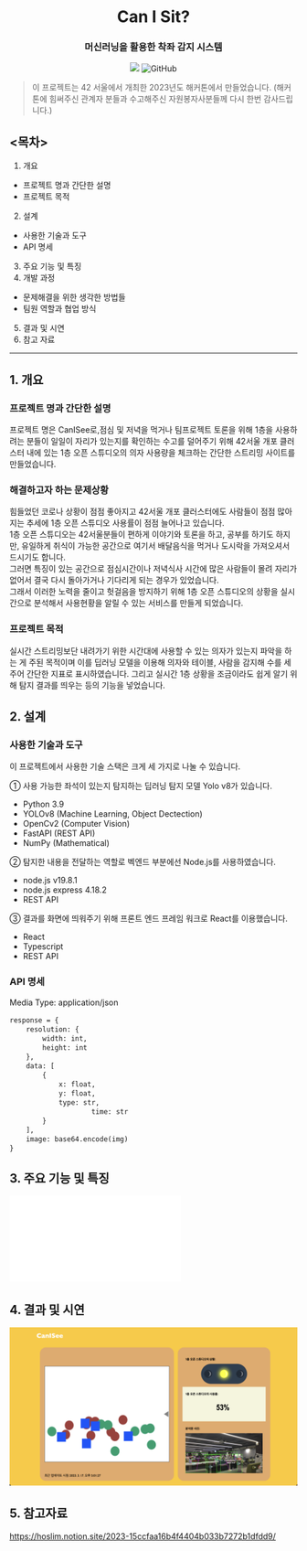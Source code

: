 <h1 align="center">Can I Sit?</h1>

<h3 align="center">머신러닝을 활용한 착좌 감지 시스템</h3>

<p align="center">
	<a href="https://hits.seeyoufarm.com"><img src="https://hits.seeyoufarm.com/api/count/incr/badge.svg?url=https%3A%2F%2Fgithub.com%2FHiHoi%2FCanISit&count_bg=%2379C83D&title_bg=%23555555&icon=&icon_color=%23E7E7E7&title=hits&edge_flat=false"/></a>
	<img alt="GitHub" src="https://img.shields.io/github/license/HiHoi/CanISit">
</p>

> 이 프로젝트는 42 서울에서 개최한 2023년도 해커톤에서 만들었습니다. 
>(해커톤에 힘써주신 관계자 분들과 수고해주신 자원봉자사분들께 다시 한번 감사드립니다.)

## <목차>
1. 개요
* 프로젝트 명과 간단한 설명
* 프로젝트 목적
2. 설계
* 사용한 기술과 도구
* API 명세
3. 주요 기능 및 특징
4. 개발 과정
* 문제해결을 위한 생각한 방법들
* 팀원 역할과 협업 방식
5. 결과 및 시연
6. 참고 자료
<hr/>

## 1. 개요
### 프로젝트 명과 간단한 설명
  프로젝트 명은 CanISee로,점심 및 저녁을 먹거나 팀프로젝트 토론을 위해 1층을 사용하려는 분들이
일일이 자리가 있는지를 확인하는 수고를 덜어주기 위해 42서울 개포 클러스터 내에 있는 1층 오픈
스튜디오의 의자 사용량을 체크하는 간단한 스트리밍 사이트를 만들었습니다.

### 해결하고자 하는 문제상황
힘들었던 코로나 상황이 점점 좋아지고 42서울 개포 클러스터에도 사람들이 점점 많아지는 추세에 1층 오픈 스튜디오 사용률이 점점 늘어나고 있습니다.   
1층 오픈 스튜디오는 42서울분들이 편하게 이야기와 토론을 하고, 공부를 하기도 하지만, 유일하게 취식이 가능한 공간으로 여기서 배달음식을 먹거나 도시락을 가져오셔서
드시기도 합니다.    
그러면 특징이 있는 공간으로 점심시간이나 저녁식사 시간에 많은 사람들이 몰려 자리가 없어서 결국 다시 돌아가거나 기다리게 되는 경우가 있었습니다.   
그래서 이러한 노력을 줄이고 헛걸음을 방지하기 위해 1층 오픈 스튜디오의 상황을 실시간으로 분석해서 사용현황을 알릴 수 있는 서비스를 만들게 되었습니다.   
   
### 프로젝트 목적
  실시간 스트리밍보단 내려가기 위한 시간대에 사용할 수 있는 의자가 있는지 파악을 하는 게 주된 목적이며
이를 딥러닝 모델을 이용해 의자와 테이블, 사람을 감지해 수를 세주어 간단한 지표로 표시하였습니다.
그리고 실시간 1층 상황을 조금이라도 쉽게 알기 위해 탐지 결과를 띄우는 등의 기능을 넣었습니다.

## 2. 설계
### 사용한 기술과 도구
  이 프로젝트에서 사용한 기술 스택은 크게 세 가지로 나눌 수 있습니다.   
     
① 사용 가능한 좌석이 있는지 탐지하는 딥러닝 탐지 모델 Yolo v8가 있습니다.   
 - Python 3.9   
 - YOLOv8 (Machine Learning, Object Dectection)   
 - OpenCv2 (Computer Vision)   
 - FastAPI (REST API)   
 - NumPy (Mathematical)    

② 탐지한 내용을 전달하는 역할로 벡엔드 부분에선 Node.js를 사용하였습니다.   
 - node.js v19.8.1   
 - node.js express 4.18.2   
 - REST API   
   
③ 결과를 화면에 띄워주기 위해 프론트 엔드 프레임 워크로 React를 이용했습니다.
 - React   
 - Typescript   
 - REST API     

### API 명세
Media Type: application/json

```python3
response = {
	resolution: {
		width: int,
		height: int
	},
	data: [
		{
			x: float,
			y: float,
			type: str,
            		time: str
		}
	],
	image: base64.encode(img)
}	
```

## 3. 주요 기능 및 특징
!["정상적으로 출력된 결과물"](./최종본.pdf)

## 4. 결과 및 시연
!["정상적으로 출력된 결과물"](./결과물.png)

## 5. 참고자료
<https://hoslim.notion.site/2023-15ccfaa16b4f4404b033b7272b1dfdd9/>
